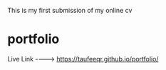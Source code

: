 This is my first submission of my online cv

# portfolio

Live Link ----> https://taufeeqr.github.io/portfolio/

